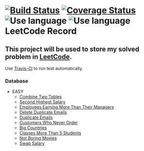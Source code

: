 [![Build Status](https://travis-ci.org/liuliuOD/LeetCode.svg?branch=master)](https://travis-ci.org/liuliuOD/LeetCode) [![Coverage Status](https://coveralls.io/repos/github/liuliuOD/LeetCode/badge.svg?branch=master)](https://coveralls.io/github/liuliuOD/LeetCode?branch=master)  
![Use language](https://img.shields.io/badge/language-PHP-%238a93bc) ![Use language](https://img.shields.io/badge/language-MySQL-%23e89533)  
LeetCode Record
===
This project will be used to store my solved problem in [LeetCode](https://leetcode.com).
---
Use [Travis-CI](https://travis-ci.org) to run test automatically.

### Database
- EASY
    - [Combine Two Tables](READMEs/Databases/CombineTwoTables.md)
    - [Second Highest Salary](READMEs/Databases/SecondHighestSalary.md)
    - [Employees Earning More Than Their Managers](READMEs/Databases/EmployeesEarningMoreThanTheirManagers.md)
    - [Delete Duplicate Emails](READMEs/Databases/DeleteDuplicateEmails.md)
    - [Duplicate Emails](READMEs/Databases/DuplicateEmails.md)
    - [Customers Who Never Order](READMEs/Databases/CustomersWhoNeverOrder.md)
    - [Big Countries](READMEs/Databases/BigCountries.md)
    - [Classes More Than 5 Students](READMEs/Databases/ClassesMoreThan5Students.md)
    - [Not Boring Movies](READMEs/Databases/NotBoringMovies.md)
    - [Swap Salary](READMEs/Databases/SwapSalary.md)
